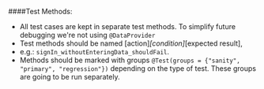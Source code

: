 ####Test Methods:
* All test cases are kept in separate test methods. To simplify future debugging we're not using `@DataProvider`
* Test methods should be named \[action\]_\[condition\]_\[expected result\],
* e.g.: `signIn_withoutEnteringData_shouldFail`.
* Methods should be marked with groups `@Test(groups = {"sanity", "primary", "regression"})` depending on the type of
 test. These groups are going to be run separately.
